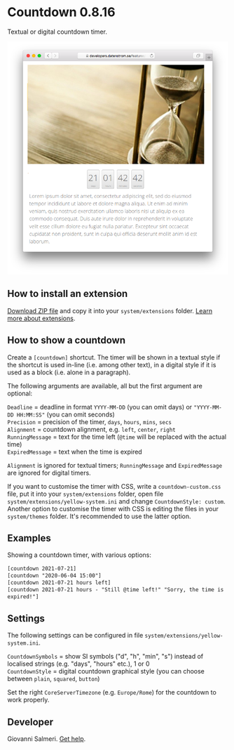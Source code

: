 # Countdown 0.8.16

Textual or digital countdown timer.

<p align="center"><img src="SCREENSHOT.png?raw=true" alt="Screenshot"></p>

## How to install an extension

[Download ZIP file](https://github.com/GiovanniSalmeri/yellow-countdown/archive/refs/heads/main.zip) and copy it into your `system/extensions` folder. [Learn more about extensions](https://github.com/annaesvensson/yellow-update).

## How to show a countdown

Create a `[countdown]` shortcut. The timer will be shown in a textual style if the shortcut is used in-line (i.e. among other text), in a digital style if it is used as a block (i.e. alone in a paragraph).

The following arguments are available, all but the first argument are optional:

`Deadline` = deadline in format `YYYY-MM-DD` (you can omit days) or `"YYYY-MM-DD HH:MM:SS"` (you can omit seconds)  
`Precision` = precision of the timer, `days`, `hours`, `mins`, `secs`  
`Alignment` = countdown alignment, e.g. `left`, `center`, `right`  
`RunningMessage` = text for the time left (`@time` will be replaced with the actual time)  
`ExpiredMessage` = text when the time is expired  

`Alignment` is ignored for textual timers; `RunningMessage` and `ExpiredMessage` are ignored for digital timers.

If you want to customise the timer with CSS, write a `countdown-custom.css` file, put it into your `system/extensions` folder, open file `system/extensions/yellow-system.ini` and change `CountdownStyle: custom`. Another option to customise the timer with CSS is editing the files in your `system/themes` folder. It's recommended to use the latter option.

## Examples

Showing a countdown timer, with various options:

    [countdown 2021-07-21]
    [countdown "2020-06-04 15:00"]
    [countdown 2021-07-21 hours left] 
    [countdown 2021-07-21 hours - "Still @time left!" "Sorry, the time is expired!"]  

## Settings

The following settings can be configured in file `system/extensions/yellow-system.ini`.

`CountdownSymbols` = show SI symbols ("d", "h", "min", "s") instead of localised strings (e.g. "days", "hours" etc.), 1 or 0  
`CountdownStyle` = digital countdown graphical style (you can choose between `plain`, `squared`, `button`)  

Set the right `CoreServerTimezone` (e.g. `Europe/Rome`) for the countdown to work properly.

## Developer

Giovanni Salmeri. [Get help](https://datenstrom.se/yellow/help/).
